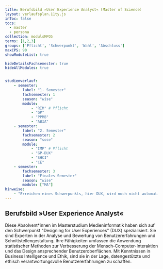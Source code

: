 ```yaml
---
title: Berufsbild »User Experience Analyst« (Master of Science)
layout: verlaufsplan.11ty.js
inToc: false
tocs:
  - master
  - persona
collection: modulsMPO5
terms: [1,2,3]
groups: ['Pflicht', 'Schwerpunkt', 'Wahl', 'Abschluss']
maxCPS: 90
showModuleList: true

hideDetailsFachsemester: true
hideAllModules: true


studienverlauf:
    - semester:
        label: "1. Semester"
        fachsemester: 1
        season: "wise"
        module: 
            - "RIM" # Pflicht
            - "GP"
            - "PPMB"
            - "ABIA"
    - semester:
        label: "2. Semester"
        fachsemester: 2
        season: "sose"
        module: 
            - "IMP" # Pflicht
            - "GP-DUX"
            - "SHCI"
            - "CE"
    - semester:
        fachsemester: 3
        label: "Finales Semester"
        season: "wise"
        module: ["MA"]
hinweise:
    - "Erreichen eines Schwerpunkts, hier DUX, wird noch nicht automatisch geprüft"
---
```



## Berufsbild »User Experience Analyst«

Diese Absolvent\*innen im Masterstudium Medieninformatik haben sich auf den Schwerpunkt "Designing for User Experiences" (DUX) spezialisiert. Sie sind Experten in der Analyse und Bewertung von Benutzererfahrungen und Schnittstellengestaltung. Ihre Fähigkeiten umfassen die Anwendung statistischer Methoden zur Verbesserung der Mensch-Computer-Interaktion und das Design ansprechender Benutzeroberflächen. Mit Kenntnissen in Business Intelligence und Ethik, sind sie in der Lage, datengestützte und ethisch verantwortungsvolle Benutzererfahrungen zu schaffen.


